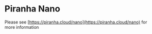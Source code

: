 
# Piranha Nano

Please see [https://piranha.cloud/nano](https://piranha.cloud/nano) for more information
